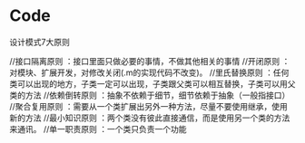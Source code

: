 # Code

设计模式7大原则

//接口隔离原则 ：接口里面只做必要的事情，不做其他相关的事情
//开闭原则    ：对模块、扩展开发，对修改关闭(.m的实现代码不改变)。
//里氏替换原则 ：任何类可以出现的地方，子类一定可以出现，子类跟父类可以相互替换，子类可以用父类的方法
//依赖倒转原则 ：抽象不依赖于细节，细节依赖于抽象（一般指接口）
//聚合复用原则 ：需要从一个类扩展出另外一种方法，尽量不要使用继承，使用新的方法
//最小知识原则 ：两个类没有彼此直接通信，而是使用另一个类的方法来通讯。
//单一职责原则 ：一个类只负责一个功能
